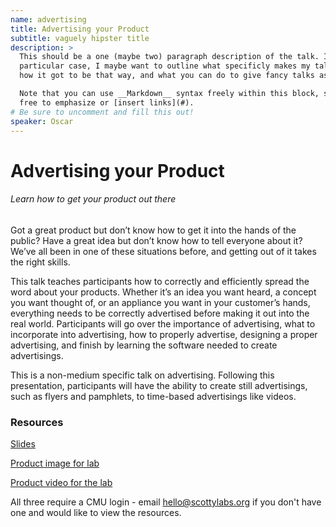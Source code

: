 ```yaml
---
name: advertising
title: Advertising your Product
subtitle: vaguely hipster title
description: >
  This should be a one (maybe two) paragraph description of the talk. In my
  particular case, I maybe want to outline what specificly makes my talk fancy,
  how it got to be that way, and what you can do to give fancy talks as well.

  Note that you can use __Markdown__ syntax freely within this block, so feel
  free to emphasize or [insert links](#).
# Be sure to uncomment and fill this out!
speaker: Oscar
---
```


# Advertising your Product
###### Learn how to get your product out there

Got a great product but don’t know how to get it into the hands of the public? Have a great idea but don’t know how to tell everyone about it?  We’ve all been in one of these situations before, and getting out of it takes the right skills.

This talk teaches participants how to correctly and efficiently spread the word about your products. Whether it’s an idea you want heard, a concept you want thought of, or an appliance you want in your customer’s hands, everything needs to be correctly advertised before making it out into the real world. Participants will go over the importance of advertising, what to incorporate into advertising, how to properly advertise, designing a proper advertising, and finish by learning the software needed to create advertisings.

This is a non-medium specific talk on advertising. Following this presentation, participants will have the ability to create still advertisings, such as flyers and pamphlets, to time-based advertisings like videos.

### Resources

[Slides](https://drive.google.com/open?id=1wJD36WwHXEe3Lp8wtEE-_yKpSXwOT4ne)

[Product image for lab](https://drive.google.com/open?id=1389ZKeaA8of7OX6bN0ULojQa2OhVK3XS)

[Product video for the lab](https://drive.google.com/open?id=15d5zjADzFf1qiUH_zBoY_rXBp_dgcAYd)

All three require a CMU login - email [hello@scottylabs.org](mailto:hello@scottylabs.org) if you don't have one and would like to view the resources.
